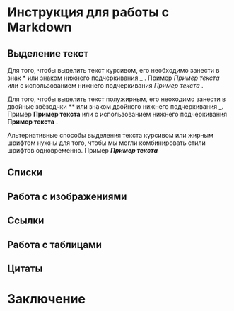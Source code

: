 # Инструкция для работы с Markdown


## Выделение текст

Для того, чтобы выделить текст курсивом, его необходимо занести в знак * или знаком нижнего подчеркивания _ . Пример *Пример текста* или с использованием нижнего подчеркивания _Пример текста_ .

Для того, чтобы выделить текст полужирным, его неоходимо занести в двойные звёзодчки ** или знаком двойного нижнего подчеркивания _. Пример **Пример текста** или с использованием нижнего подчеркивания __Пример текста__ .

Альтернативные способы выделения текста курсивом или жирным шрифтом нужны для того, чтобы мы могли комбинировать стили шрифтов одновременно. Пример *__Пример текста__*

## Списки


## Работа с изображениями


## Ссылки


## Работа с таблицами  


## Цитаты


# Заключение

